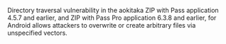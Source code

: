 Directory traversal vulnerability in the aokitaka ZIP with Pass application 4.5.7 and earlier, and ZIP with Pass Pro application 6.3.8 and earlier, for Android allows attackers to overwrite or create arbitrary files via unspecified vectors.